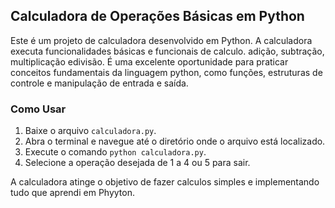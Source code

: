 ## Calculadora de Operações Básicas em Python

Este é um projeto de calculadora desenvolvido em Python. A calculadora executa funcionalidades básicas e funcionais de calculo. adição, subtração, multiplicação edivisão. É uma excelente oportunidade para praticar conceitos fundamentais da linguagem python, como funções, estruturas de controle e manipulação de entrada e saída.

### Como Usar
1. Baixe o arquivo `calculadora.py`.
2. Abra o terminal e navegue até o diretório onde o arquivo está localizado.
4. Execute o comando `python calculadora.py`.
5. Selecione a operação desejada de 1 a 4 ou 5 para sair.

A calculadora atinge o objetivo de fazer calculos simples e implementando tudo que aprendi em Phyyton. 
